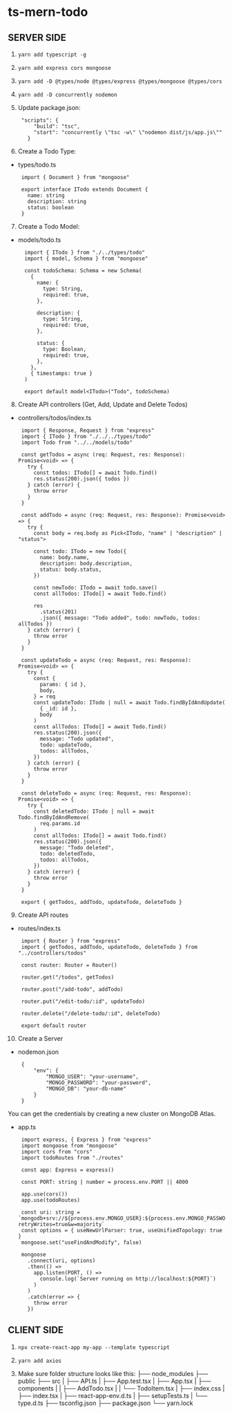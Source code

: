 # ts-mern-todo

## SERVER SIDE 
1. `yarn add typescript -g`
2. `yarn add express cors mongoose`
3. `yarn add -D @types/node @types/express @types/mongoose @types/cors`
4. `yarn add -D concurrently nodemon`
5. Update package.json: 

        "scripts": {
            "build": "tsc",
            "start": "concurrently \"tsc -w\" \"nodemon dist/js/app.js\""
          } 
 6. Create a Todo Type:
 
 - types/todo.ts
 
        import { Document } from "mongoose"

        export interface ITodo extends Document {
          name: string
          description: string
          status: boolean
        }
7. Create a Todo Model:

- models/todo.ts

        import { ITodo } from "./../types/todo"
        import { model, Schema } from "mongoose"

        const todoSchema: Schema = new Schema(
          {
            name: {
              type: String,
              required: true,
            },

            description: {
              type: String,
              required: true,
            },

            status: {
              type: Boolean,
              required: true,
            },
          },
          { timestamps: true }
        )

        export default model<ITodo>("Todo", todoSchema)
 8. Create API controllers (Get, Add, Update and Delete Todos)
 
 - controllers/todos/index.ts

        import { Response, Request } from "express"
        import { ITodo } from "./../../types/todo"
        import Todo from "../../models/todo"

        const getTodos = async (req: Request, res: Response): Promise<void> => {
          try {
            const todos: ITodo[] = await Todo.find()
            res.status(200).json({ todos })
          } catch (error) {
            throw error
          }
        }

        const addTodo = async (req: Request, res: Response): Promise<void> => {
          try {
            const body = req.body as Pick<ITodo, "name" | "description" | "status">

            const todo: ITodo = new Todo({
              name: body.name,
              description: body.description,
              status: body.status,
            })

            const newTodo: ITodo = await todo.save()
            const allTodos: ITodo[] = await Todo.find()

            res
              .status(201)
              .json({ message: "Todo added", todo: newTodo, todos: allTodos })
          } catch (error) {
            throw error
          }
        }
        
        const updateTodo = async (req: Request, res: Response): Promise<void> => {
          try {
            const {
              params: { id },
              body,
            } = req
            const updateTodo: ITodo | null = await Todo.findByIdAndUpdate(
              { _id: id },
              body
            )
            const allTodos: ITodo[] = await Todo.find()
            res.status(200).json({
              message: "Todo updated",
              todo: updateTodo,
              todos: allTodos,
            })
          } catch (error) {
            throw error
          }
        }
        
        const deleteTodo = async (req: Request, res: Response): Promise<void> => {
          try {
            const deletedTodo: ITodo | null = await Todo.findByIdAndRemove(
              req.params.id
            )
            const allTodos: ITodo[] = await Todo.find()
            res.status(200).json({
              message: "Todo deleted",
              todo: deletedTodo,
              todos: allTodos,
            })
          } catch (error) {
            throw error
          }
        }

        export { getTodos, addTodo, updateTodo, deleteTodo }
9. Create API routes

 - routes/index.ts

        import { Router } from "express"
        import { getTodos, addTodo, updateTodo, deleteTodo } from "../controllers/todos"

        const router: Router = Router()

        router.get("/todos", getTodos)

        router.post("/add-todo", addTodo)

        router.put("/edit-todo/:id", updateTodo)

        router.delete("/delete-todo/:id", deleteTodo)

        export default router
10. Create a Server
 - nodemon.json

        {
            "env": {
                "MONGO_USER": "your-username",
                "MONGO_PASSWORD": "your-password",
                "MONGO_DB": "your-db-name"
            }
        }
You can get the credentials by creating a new cluster on MongoDB Atlas.

 - app.ts

        import express, { Express } from "express"
        import mongoose from "mongoose"
        import cors from "cors"
        import todoRoutes from "./routes"

        const app: Express = express()

        const PORT: string | number = process.env.PORT || 4000

        app.use(cors())
        app.use(todoRoutes)

        const uri: string = `mongodb+srv://${process.env.MONGO_USER}:${process.env.MONGO_PASSWORD}@clustertodo.raz9g.mongodb.net/${process.env.MONGO_DB}?retryWrites=true&w=majority`
        const options = { useNewUrlParser: true, useUnifiedTopology: true }
        mongoose.set("useFindAndModify", false)

        mongoose
          .connect(uri, options)
          .then(() =>
            app.listen(PORT, () =>
              console.log(`Server running on http://localhost:${PORT}`)
            )
          )
          .catch(error => {
            throw error
          })
          
## CLIENT SIDE
1. `npx create-react-app my-app --template typescript`
2. `yarn add axios`

3. Make sure folder structure looks like this:
        ├── node_modules
        ├── public
        ├── src
        |  ├── API.ts
        |  ├── App.test.tsx
        |  ├── App.tsx
        |  ├── components
        |  |  ├── AddTodo.tsx
        |  |  └── TodoItem.tsx
        |  ├── index.css
        |  ├── index.tsx
        |  ├── react-app-env.d.ts
        |  ├── setupTests.ts
        |  └── type.d.ts
        ├── tsconfig.json
        ├── package.json
        └── yarn.lock






        
        

